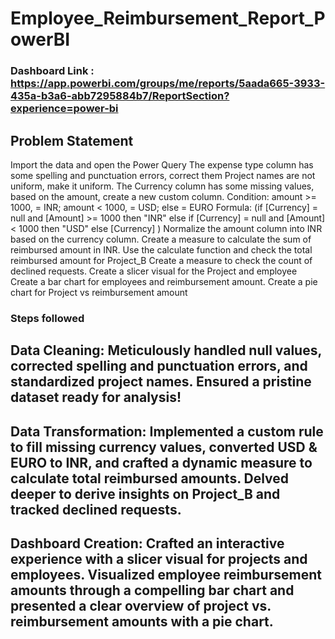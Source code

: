 # Employee_Reimbursement_Report_PowerBI

### Dashboard Link : https://app.powerbi.com/groups/me/reports/5aada665-3933-435a-b3a6-abb7295884b7/ReportSection?experience=power-bi

## Problem Statement

Import the data and open the Power Query
The expense type column has some spelling and punctuation errors, correct them
Project names are not uniform, make it uniform.
The Currency column has some missing values, based on the amount, create a new custom column.
Condition: amount >= 1000, = INR; amount < 1000, = USD; else = EURO
Formula: (if [Currency] = null and [Amount] >= 1000 then "INR" else if [Currency] = null and [Amount] < 1000 then "USD" else [Currency] )
Normalize the amount column into INR based on the currency column.
Create a measure to calculate the sum of reimbursed amount in INR.
Use the calculate function and check the total reimbursed amount for Project_B
Create a measure to check the count of declined requests.
Create a slicer visual for the Project and employee
Create a bar chart for employees and reimbursement amount.
Create a pie chart for Project vs reimbursement amount


### Steps followed 

## Data Cleaning: Meticulously handled null values, corrected spelling and punctuation errors, and standardized project names. Ensured a pristine dataset ready for analysis!

## Data Transformation: Implemented a custom rule to fill missing currency values, converted USD & EURO to INR, and crafted a dynamic measure to calculate total reimbursed amounts. Delved deeper to derive insights on Project_B and tracked declined requests.

## Dashboard Creation: Crafted an interactive experience with a slicer visual for projects and employees. Visualized employee reimbursement amounts through a compelling bar chart and presented a clear overview of project vs. reimbursement amounts with a pie chart.
